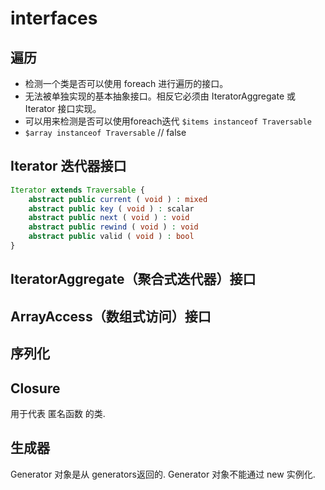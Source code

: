 # interfaces


## 遍历

- 检测一个类是否可以使用 foreach 进行遍历的接口。
- 无法被单独实现的基本抽象接口。相反它必须由 IteratorAggregate 或 Iterator 接口实现。
- 可以用来检测是否可以使用foreach迭代 `$items instanceof Traversable`
- `$array instanceof Traversable` // false



## Iterator 迭代器接口
```php
Iterator extends Traversable {
	abstract public current ( void ) : mixed
	abstract public key ( void ) : scalar
	abstract public next ( void ) : void
	abstract public rewind ( void ) : void
	abstract public valid ( void ) : bool
}
```


## IteratorAggregate（聚合式迭代器）接口 
## ArrayAccess（数组式访问）接口
## 序列化
## Closure
用于代表 匿名函数 的类.

## 生成器

Generator 对象是从 generators返回的.
Generator 对象不能通过 new 实例化.